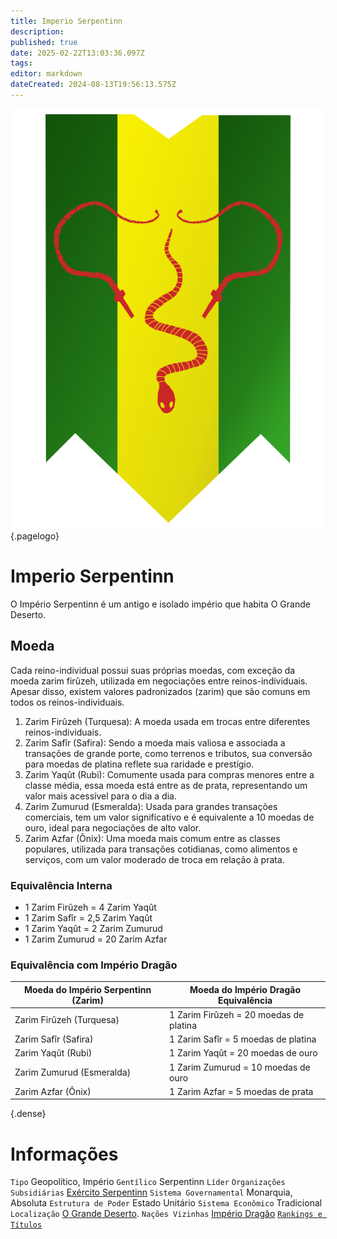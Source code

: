 ```yaml
---
title: Imperio Serpentinn
description: 
published: true
date: 2025-02-22T13:03:36.097Z
tags: 
editor: markdown
dateCreated: 2024-08-13T19:56:13.575Z
---
```


<!-- SUBTITLE: Visão geral sobre Imperio Serpentinn -->
![535258315 Ad 05 D 7 A 81 Bf 2 F 9 C 4 Eecb 7 B 2](/uploads/bandeiras/535258315-ad-05-d-7-a-81-bf-2-f-9-c-4-eecb-7-b-2.png "535258315 Ad 05 D 7 A 81 Bf 2 F 9 C 4 Eecb 7 B 2"){.pagelogo}
# Imperio Serpentinn
O Império Serpentinn é um antigo e isolado império que habita O Grande Deserto.

## Moeda
Cada reino-individual possui suas próprias moedas, com exceção da moeda zarim firûzeh, utilizada em negociações entre reinos-individuais. Apesar disso, existem valores padronizados (zarim) que são comuns em todos os reinos-individuais.

1. Zarim Firûzeh (Turquesa): A moeda usada em trocas entre diferentes reinos-individuais.
1. Zarim Safîr (Safira): Sendo a moeda mais valiosa e associada a transações de grande porte, como terrenos e tributos, sua conversão para moedas de platina reflete sua raridade e prestígio.
1. Zarim Yaqût (Rubi): Comumente usada para compras menores entre a classe média, essa moeda está entre as de prata, representando um valor mais acessível para o dia a dia.
1. Zarim Zumurud (Esmeralda): Usada para grandes transações comerciais, tem um valor significativo e é equivalente a 10 moedas de ouro, ideal para negociações de alto valor.
1. Zarim Azfar (Ônix): Uma moeda mais comum entre as classes populares, utilizada para transações cotidianas, como alimentos e serviços, com um valor moderado de troca em relação à prata.

### Equivalência Interna

- 1 Zarim Firûzeh = 4 Zarim Yaqût
- 1 Zarim Safîr = 2,5 Zarim Yaqût
- 1 Zarim Yaqût = 2 Zarim Zumurud
- 1 Zarim Zumurud = 20 Zarim Azfar

### Equivalência com Império Dragão

| Moeda do Império Serpentinn (Zarim) |	Moeda do Império Dragão	Equivalência |
| --------------------------- | ------------------------------------ |
| Zarim Firûzeh (Turquesa) |	1 Zarim Firûzeh = 20 moedas de platina|
| Zarim Safîr (Safira) |	1 Zarim Safîr = 5 moedas de platina |
| Zarim Yaqût (Rubi) |	1 Zarim Yaqût = 20 moedas de ouro|
| Zarim Zumurud (Esmeralda) |	1 Zarim Zumurud = 10 moedas de ouro |
| Zarim Azfar (Ônix) |	1 Zarim Azfar = 5 moedas de prata|
{.dense}

# Informações
`Tipo` Geopolítico, Império
`Gentílico` Serpentinn 
`Líder` 
`Organizações Subsidiárias` [Exército Serpentinn](/faccoes/nacoes/exercito-serpentinn#exercito-serpentinn)
`Sistema Governamental` Monarquia, Absoluta 
`Estrutura de Poder` Estado Unitário 
`Sistema Econômico` Tradicional 
`Localização` [O Grande Deserto](/lugares/plano-material/drafeon/sudeste-de-drafeon/o-grande-deserto#o-grande-deserto). 
`Nações Vizinhas` [Império Dragão](/faccoes/nacoes/imperio-dragao#imperio-dragao)
[`Rankings e Títulos`](/rankings-e-titulos#imperio-serpentinn)


